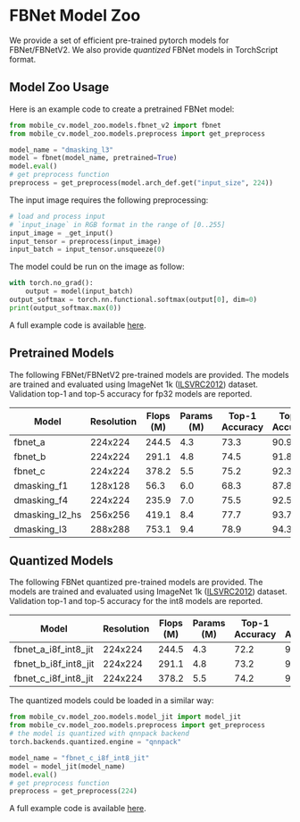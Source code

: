 # FBNet Model Zoo

We provide a set of efficient pre-trained pytorch models for FBNet/FBNetV2. We also provide *quantized* FBNet models in TorchScript format.

## Model Zoo Usage

Here is an example code to create a pretrained FBNet model:

```python
from mobile_cv.model_zoo.models.fbnet_v2 import fbnet
from mobile_cv.model_zoo.models.preprocess import get_preprocess

model_name = "dmasking_l3"
model = fbnet(model_name, pretrained=True)
model.eval()
# get preprocess function
preprocess = get_preprocess(model.arch_def.get("input_size", 224))
```

The input image requires the following preprocessing:
```python
# load and process input
# `input_inage` in RGB format in the range of [0..255]
input_image = _get_input()
input_tensor = preprocess(input_image)
input_batch = input_tensor.unsqueeze(0)
```

The model could be run on the image as follow:
```python
with torch.no_grad():
    output = model(input_batch)
output_softmax = torch.nn.functional.softmax(output[0], dim=0)
print(output_softmax.max(0))
```

A full example code is available [here](../../examples/run_fbnet_v2.py).

## Pretrained Models

The following FBNet/FBNetV2 pre-trained models are provided. The models are trained and evaluated using ImageNet 1k ([ILSVRC2012](http://www.image-net.org/challenges/LSVRC/2012/)) dataset. Validation top-1 and top-5 accuracy for fp32 models are reported.

|     Model      | Resolution | Flops (M) | Params (M) | Top-1 Accuracy | Top-5 Accuracy |
| -------------- | ---------- | --------- | ---------- | -------------- | -------------- |
| fbnet_a        | 224x224    | 244.5     | 4.3        | 73.3           | 90.9           |
| fbnet_b        | 224x224    | 291.1     | 4.8        | 74.5           | 91.8           |
| fbnet_c        | 224x224    | 378.2     | 5.5        | 75.2           | 92.3           |
| dmasking_f1    | 128x128    | 56.3      | 6.0        | 68.3           | 87.8           |
| dmasking_f4    | 224x224    | 235.9     | 7.0        | 75.5           | 92.5           |
| dmasking_l2_hs | 256x256    | 419.1     | 8.4        | 77.7           | 93.7           |
| dmasking_l3    | 288x288    | 753.1     | 9.4        | 78.9           | 94.3           |


## Quantized Models

The following FBNet quantized pre-trained models are provided. The models are trained and evaluated using ImageNet 1k ([ILSVRC2012](http://www.image-net.org/challenges/LSVRC/2012/)) dataset. Validation top-1 and top-5 accuracy for the int8 models are reported.

|        Model         | Resolution | Flops (M) | Params (M) | Top-1 Accuracy | Top-5 Accuracy |
| -------------------- | ---------- | --------- | ---------- | -------------- | -------------- |
| fbnet_a_i8f_int8_jit | 224x224    | 244.5     | 4.3        | 72.2           | 90.3           |
| fbnet_b_i8f_int8_jit | 224x224    | 291.1     | 4.8        | 73.2           | 91.1           |
| fbnet_c_i8f_int8_jit | 224x224    | 378.2     | 5.5        | 74.2           | 91.8           |

The quantized models could be loaded in a similar way:
```python
from mobile_cv.model_zoo.models.model_jit import model_jit
from mobile_cv.model_zoo.models.preprocess import get_preprocess
# the model is quantized with qnnpack backend
torch.backends.quantized.engine = "qnnpack"

model_name = "fbnet_c_i8f_int8_jit"
model = model_jit(model_name)
model.eval()
# get preprocess function
preprocess = get_preprocess(224)
```

A full example code is available [here](../../examples/run_fbnet_v2_jit_int8.py).
